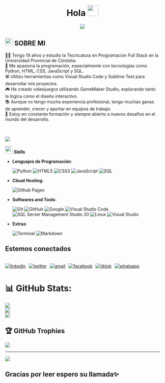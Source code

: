 <h1 align="center"><b>Hola  </b><img src="https://media.giphy.com/media/hvRJCLFzcasrR4ia7z/giphy.gif" width="35"></h1>

<div align="center">
	<img src="https://readme-typing-svg.herokuapp.com?font=Architects+Daughter&color=blue&size=30&center=false&lines=Soy+Santiago+Orlando+Luna;tengo+19+años+de+edad;Estudiante+de+programación;futuro+desarrolador+fullstack;y+me+encanta+python...<3"/>
</div>	

## <picture><img src = "https://cdn.pixabay.com/photo/2019/11/14/03/22/arrogant-4625238_960_720.png" width = 25px></picture> **SOBRE MI**


👨‍💻 Tengo 19 años y estudio la Tecnicatura en Programación Full Stack en la Universidad Provincial de Córdoba.<br>🐍 Me apasiona la programación, especialmente con tecnologías como Python, HTML, CSS, JavaScript y SQL.<br>🛠️ Utilizo herramientas como Visual Studio Code y Sublime Text para desarrollar mis proyectos.<br>🎮 He creado videojuegos utilizando GameMaker Studio, explorando tanto la lógica como el diseño interactivo.<br>📚 Aunque no tengo mucha experiencia profesional, tengo muchas ganas de aprender, crecer y aportar en equipos de trabajo.<br>🚀 Estoy en constante formación y siempre abierto a nuevos desafíos en el mundo del desarrollo.<br><br><br>


<img src="https://user-images.githubusercontent.com/73097560/115834477-dbab4500-a447-11eb-908a-139a6edaec5c.gif">

 <img src="https://media2.giphy.com/media/QssGEmpkyEOhBCb7e1/giphy.gif?cid=ecf05e47a0n3gi1bfqntqmob8g9aid1oyj2wr3ds3mg700bl&rid=giphy.gif" width ="25"><b> Skills</b>

<p align="center">

- **Lenguajes de Programación**:
  
   ![Python](https://img.shields.io/badge/Python%20-%2314354C.svg?style=for-the-badge&logo=python&logoColor=white)
   ![HTML5](https://img.shields.io/badge/HTML5%20-%23E34F26.svg?style=for-the-badge&logo=html5&logoColor=white)
   ![CSS3](https://img.shields.io/badge/CSS3-%231572B6.svg?style=for-the-badge&logo=css3&logoColor=white)
   ![JavaScript](https://img.shields.io/badge/JavaScript%20-%23F7DF1E.svg?style=for-the-badge&logo=javascript&logoColor=black)
   ![SQL](https://img.shields.io/badge/SQL-%2300758F.svg?style=for-the-badge&logo=mysql&logoColor=white)

- **Cloud Hosting**:

    ![Github Pages](https://img.shields.io/badge/GitHub%20Pages-%23327FC7.svg?style=for-the-badge&logo=github&logoColor=white)
    

- **Softwares and Tools**:

    ![Git](https://img.shields.io/badge/git-%23F05033.svg?style=for-the-badge&logo=git&logoColor=white)
    ![GitHub](https://img.shields.io/badge/github-%23121011.svg?style=for-the-badge&logo=github&logoColor=white)
    ![Google](https://img.shields.io/badge/google-%234285F4.svg?style=for-the-badge&logo=google&logoColor=white)
    ![Visual Studio Code](https://img.shields.io/badge/Visual%20Studio%20Code-0078d7.svg?style=for-the-badge&logo=visual-studio-code&logoColor=white)
    ![SQL Server Management Studio 20](https://img.shields.io/badge/SQL%20Server%20Management%20Studio%2020-CC2927.svg?style=for-the-badge&logo=microsoftsqlserver&logoColor=white)
    ![Linux](https://img.shields.io/badge/Linux-FCC624?style=for-the-badge&logo=linux&logoColor=black)
    ![Visual Studio](https://img.shields.io/badge/Visual%20Studio-5C2D91.svg?style=for-the-badge&logo=visualstudio&logoColor=white)


- **Extras**:

    ![Terminal](https://img.shields.io/badge/Terminal-%23054020?style=for-the-badge&logo=gnu-bash&logoColor=white)
    ![Markdown](https://img.shields.io/badge/markdown-%23000000.svg?style=for-the-badge&logo=markdown&logoColor=white)   
</p>

## <b> Estemos conectados</b><img width ="80">
<br>
<div align='left' style="display: flex; gap: 10px;">

<a href="https://www.linkedin.com/in/santiago-luna-671887358/" target="_blank">
  <img src="https://img.shields.io/badge/LinkedIn-0A66C2?style=for-the-badge" alt="linkedin" style="margin-bottom: 5px;"/>
</a>

<a href="https://x.com/SantyLu93838344" target="_blank">
  <img src="https://img.shields.io/badge/Twitter-1DA1F2?style=for-the-badge" alt="twitter" style="margin-bottom: 5px;"/>
</a>

<a href="mailto:santys1629@gmail.com" target="_blank">
  <img src="https://img.shields.io/badge/Gmail-EA4335?style=for-the-badge" alt="gmail" style="margin-bottom: 5px;" />
</a>

<a href="https://www.facebook.com/profile.php?id=100076858825281" target="_blank">
  <img src="https://img.shields.io/badge/Facebook-1877F2?style=for-the-badge" alt="facebook" style="margin-bottom: 5px;" />
</a>

<a href="https://www.tiktok.com/@santiagoluna1179?lang=es-419" target="_blank">
  <img src="https://img.shields.io/badge/TikTok-000000?style=for-the-badge&logo=tiktok&logoColor=white" alt="tiktok" style="margin-bottom: 5px;" />
</a>

<a href="https://wa.me/5493549580285" target="_blank">
  <img src="https://img.shields.io/badge/WhatsApp-25D366?style=for-the-badge" alt="whatsapp" style="margin-bottom: 5px;" />
</a>

</div>

# 📊 GitHub Stats:
![](https://github-readme-stats.vercel.app/api?username=elsantos121&theme=highcontrast&hide_border=false&include_all_commits=false&count_private=false)<br/>
![](https://nirzak-streak-stats.vercel.app/?user=elsantos121&theme=highcontrast&hide_border=false)<br/>
![](https://github-readme-stats.vercel.app/api/top-langs/?username=elsantos121&theme=highcontrast&hide_border=false&include_all_commits=false&count_private=false&layout=compact)

## 🏆 GitHub Trophies
![](https://github-profile-trophy.vercel.app/?username=elsantos121&theme=tokyonight&no-frame=false&no-bg=true&margin-w=4)

---
[![](https://visitcount.itsvg.in/api?id=elsantos121&icon=0&color=0)](https://visitcount.itsvg.in)


## <b>Gracias por leer espero su llamada✨</b>

</div>
<br>
<br>
<br>
<br>
